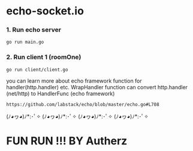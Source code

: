 # echo-socket.io

### 1. Run echo server
```
go run main.go
```
### 2. Run client 1 (roomOne)
```
go run client/client.go
```

you can learn more about echo framework function for handler(http.handler) etc. WrapHandler function 
can convert http.handler (net/http) to HandlerFunc (echo framework)

```
https://github.com/labstack/echo/blob/master/echo.go#L708
```
(ﾉ◕ヮ◕)ﾉ*:･ﾟ✧
(ﾉ◕ヮ◕)ﾉ*:･ﾟ✧
(ﾉ◕ヮ◕)ﾉ*:･ﾟ✧
(ﾉ◕ヮ◕)ﾉ*:･ﾟ✧

# FUN RUN !!! BY Autherz
